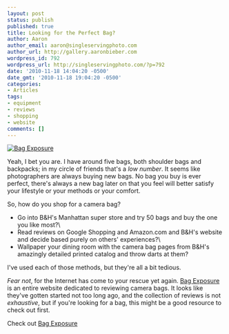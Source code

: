 ```yaml
---
layout: post
status: publish
published: true
title: Looking for the Perfect Bag?
author: Aaron
author_email: aaron@singleservingphoto.com
author_url: http://gallery.aaronbieber.com
wordpress_id: 792
wordpress_url: http://singleservingphoto.com/?p=792
date: '2010-11-18 14:04:20 -0500'
date_gmt: '2010-11-18 19:04:20 -0500'
categories:
- Articles
tags:
- equipment
- reviews
- shopping
- website
comments: []
---
```

[![](http://singleservingphoto.com/wp-content/uploads/2010/10/2010-10-18_144136.png "Bag Exposure")](http://www.bagexposure.com)

Yeah, I bet you are. I have around five bags, both shoulder bags and
backpacks; in my circle of friends that's a _low number_. It seems
like photographers are always buying new bags. No bag you buy is ever
perfect, there's always a new bag later on that you feel will better
satisfy your lifestyle or your methods or your comfort.

So, how do you shop for a camera bag?

* Go into B&H's Manhattan super store and try 50 bags and buy the one
you like most?\
 * Read reviews on Google Shopping and Amazon.com and B&H's website and
decide based purely on others' experiences?\
 * Wallpaper your dining room with the camera bag pages from B&H's
amazingly detailed printed catalog and throw darts at them?

I've used each of those methods, but they're all a bit tedious.

*Fear not*, for the Internet has come to your rescue yet again. [Bag
Exposure](http://www.bagexposure.com/) is an entire website dedicated to
reviewing camera bags. It looks like they've gotten started not too long
ago, and the collection of reviews is not _exhaustive_, but if you're
looking for a bag, this might be a good resource to check out first.

Check out [Bag Exposure](http://www.bagexposure.com)
